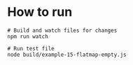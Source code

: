 # How to run

```
# Build and watch files for changes
npm run watch

# Run test file
node build/example-15-flatmap-empty.js
```
